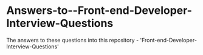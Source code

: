 # Answers-to--Front-end-Developer-Interview-Questions
The answers to these questions into this repository - 'Front-end-Developer-Interview-Questions'
